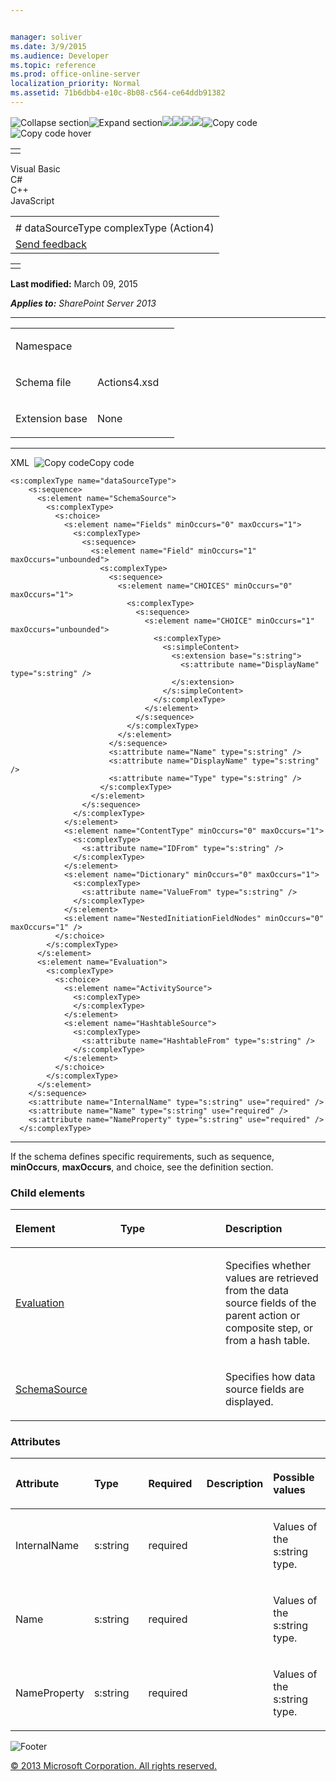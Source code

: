 ```yaml
---


manager: soliver
ms.date: 3/9/2015
ms.audience: Developer
ms.topic: reference
ms.prod: office-online-server
localization_priority: Normal
ms.assetid: 71b6dbb4-e10c-8b08-c564-ce64ddb91382
---
```


![Collapse
section](../icons/collapse_all.gif "Collapse section")![Expand
section](../icons/expand_all.gif "Expand section")![](../icons/collapse_all.gif)![](../icons/expand_all.gif)![](../icons/dropdown.gif)![](../icons/dropdownHover.gif)![Copy
code](../icons/copycode.gif "Copy code")![Copy code
hover](../icons/copycodeHighlight.gif "Copy code hover")
<table>
<tbody>
<tr class="odd">
<td align="left"></td>
</tr>
</tbody>
</table>

Visual Basic  
C\#  
C++  
JavaScript  

<table>
<tbody>
<tr class="odd">
<td align="left"><span id="runningHeaderText"></span></td>
</tr>
<tr class="even">
<td align="left"># dataSourceType complexType (Action4)</td>
</tr>
<tr class="odd">
<td align="left"><span id="headfeedbackarea" class="feedbackhead"><a href="javascript:SubmitFeedback(&#39;docthis@Microsoft.com&#39;,&#39;&#39;,&#39;&#39;,&#39;&#39;,&#39;1.0.18082.1225&#39;,&#39;%0\dThank%20you%20for%20your%20feedback.%20The%20developer%20writing%20teams%20use%20your%20feedback%20to%20improve%20documentation.%20While%20we%20are%20reviewing%20your%20feedback,%20we%20may%20send%20you%20e-mail%20to%20ask%20for%20clarification%20or%20feedback%20on%20a%20solution.%20We%20do%20not%20use%20your%20e-mail%20address%20for%20any%20other%20purpose%20and%20we%20delete%20it%20after%20we%20finish%20our%20review.%0\AFor%20further%20information%20about%20the%20privacy%20policies%20of%20Microsoft,%20please%20see%20http://privacy.microsoft.com/en-us/default.aspx.%0\A%0\d&#39;,&#39;Customer%20feedback&#39;);">Send feedback</a></span></td>
</tr>
</tbody>
</table>

<table>
<colgroup>
<col width="100%" />
</colgroup>
<tbody>
<tr class="odd">
<td align="left"></td>
</tr>
</tbody>
</table>

**Last modified:** March 09, 2015

***Applies to:** SharePoint Server 2013*


-----------------------------------------------------------------------------------------------------------------------------------------------------------------------------------------------------

<table>
<colgroup>
<col width="50%" />
<col width="50%" />
</colgroup>
<tbody>
<tr class="odd">
<td align="left"><p><span class="label">Namespace</span></p></td>
<td align="left"><p></p></td>
</tr>
<tr class="even">
<td align="left"><p><span class="label">Schema file</span></p></td>
<td align="left"><p>Actions4.xsd</p></td>
</tr>
<tr class="odd">
<td align="left"><p><span class="label">Extension base</span></p></td>
<td align="left"><p>None</p></td>
</tr>
</tbody>
</table>


-----------------------------------------------------------------------------------------------------------------------------------------------------------------------------------------------

<span codelanguage="xmlLang"></span>
XML 
<span class="copyCode" onclick="CopyCode(this)"
onkeypress="CopyCode_CheckKey(this, event)"
onmouseover="ChangeCopyCodeIcon(this)"
onmouseout="ChangeCopyCodeIcon(this)" tabindex="0">![Copy
code](../icons/copycode.gif "Copy code")Copy code</span>
      
    <s:complexType name="dataSourceType">
        <s:sequence>
          <s:element name="SchemaSource">
            <s:complexType>
              <s:choice>
                <s:element name="Fields" minOccurs="0" maxOccurs="1">
                  <s:complexType>
                    <s:sequence>
                      <s:element name="Field" minOccurs="1" maxOccurs="unbounded">
                        <s:complexType>
                          <s:sequence>
                            <s:element name="CHOICES" minOccurs="0" maxOccurs="1">
                              <s:complexType>
                                <s:sequence>
                                  <s:element name="CHOICE" minOccurs="1" maxOccurs="unbounded">
                                    <s:complexType>
                                      <s:simpleContent>
                                        <s:extension base="s:string">
                                          <s:attribute name="DisplayName" type="s:string" />
                                        </s:extension>
                                      </s:simpleContent>
                                    </s:complexType>
                                  </s:element>
                                </s:sequence>
                              </s:complexType>
                            </s:element>
                          </s:sequence>
                          <s:attribute name="Name" type="s:string" />
                          <s:attribute name="DisplayName" type="s:string" />
                          <s:attribute name="Type" type="s:string" />
                        </s:complexType>
                      </s:element>
                    </s:sequence>
                  </s:complexType>
                </s:element>
                <s:element name="ContentType" minOccurs="0" maxOccurs="1">
                  <s:complexType>
                    <s:attribute name="IDFrom" type="s:string" />
                  </s:complexType>
                </s:element>
                <s:element name="Dictionary" minOccurs="0" maxOccurs="1">
                  <s:complexType>
                    <s:attribute name="ValueFrom" type="s:string" />
                  </s:complexType>
                </s:element>
                <s:element name="NestedInitiationFieldNodes" minOccurs="0" maxOccurs="1" />
              </s:choice>
            </s:complexType>
          </s:element>
          <s:element name="Evaluation">
            <s:complexType>
              <s:choice>
                <s:element name="ActivitySource">
                  <s:complexType>
                  </s:complexType>
                </s:element>
                <s:element name="HashtableSource">
                  <s:complexType>
                    <s:attribute name="HashtableFrom" type="s:string" />
                  </s:complexType>
                </s:element>
              </s:choice>
            </s:complexType>
          </s:element>
        </s:sequence>
        <s:attribute name="InternalName" type="s:string" use="required" />
        <s:attribute name="Name" type="s:string" use="required" />
        <s:attribute name="NameProperty" type="s:string" use="required" />
      </s:complexType>


------------------------------------------------------------------------------------------------------------------------------------------------------------------------------------------------------------

If the schema defines specific requirements, such as <span
class="keyword">sequence</span>, **minOccurs**,
**maxOccurs**, and <span
class="keyword">choice</span>, see the definition section.

### Child elements

<table>
<colgroup>
<col width="33%" />
<col width="33%" />
<col width="33%" />
</colgroup>
<thead>
<tr class="header">
<th align="left"><p>Element</p></th>
<th align="left"><p>Type</p></th>
<th align="left"><p>Description</p></th>
</tr>
</thead>
<tbody>
<tr class="odd">
<td align="left"><p><a href="evaluation-element-datasourcetype-complextypeaction4.htm">Evaluation</a></p></td>
<td align="left"><p></p></td>
<td align="left"><p>Specifies whether values are retrieved from the data source fields of the parent action or composite step, or from a hash table.</p></td>
</tr>
<tr class="even">
<td align="left"><p><a href="schemasource-element-datasourcetype-complextypeaction4.htm">SchemaSource</a></p></td>
<td align="left"><p></p></td>
<td align="left"><p>Specifies how data source fields are displayed.</p></td>
</tr>
</tbody>
</table>

### Attributes

<table>
<colgroup>
<col width="20%" />
<col width="20%" />
<col width="20%" />
<col width="20%" />
<col width="20%" />
</colgroup>
<thead>
<tr class="header">
<th align="left"><p>Attribute</p></th>
<th align="left"><p>Type</p></th>
<th align="left"><p>Required</p></th>
<th align="left"><p>Description</p></th>
<th align="left"><p>Possible values</p></th>
</tr>
</thead>
<tbody>
<tr class="odd">
<td align="left"><p>InternalName</p></td>
<td align="left"><p>s:string</p></td>
<td align="left"><p>required</p></td>
<td align="left"><p></p></td>
<td align="left"><p>Values of the s:string type.</p></td>
</tr>
<tr class="even">
<td align="left"><p>Name</p></td>
<td align="left"><p>s:string</p></td>
<td align="left"><p>required</p></td>
<td align="left"><p></p></td>
<td align="left"><p>Values of the s:string type.</p></td>
</tr>
<tr class="odd">
<td align="left"><p>NameProperty</p></td>
<td align="left"><p>s:string</p></td>
<td align="left"><p>required</p></td>
<td align="left"><p></p></td>
<td align="left"><p>Values of the s:string type.</p></td>
</tr>
</tbody>
</table>

![Footer](../icons/footer.gif "Footer")

[© 2013 Microsoft Corporation. All rights
reserved.](office-2013-documentation-copyright-notice.htm)



